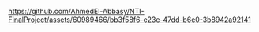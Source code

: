 
https://github.com/AhmedEl-Abbasy/NTI-FinalProject/assets/60989466/bb3f58f6-e23e-47dd-b6e0-3b8942a92141
